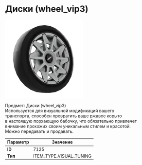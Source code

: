 # Диски (wheel_vip3)

![Item Image](../img/7125.webp?raw=true)

Предмет: Диски (wheel_vip3)<br>Используется для визуальной модификаций вашего<br>транспорта, способен превратить ваше ржавое корыто<br>в настоящую порхающую бабочку, что обязательно привлечет<br>внимание прохожих своим уникальным стилем и красотой.<br>Можно передавать и продавать.


| Параметр | Значение |
|----------|----------|
| **ID** | 7125 |
| **Тип** | ITEM_TYPE_VISUAL_TUNING |

